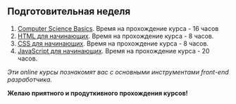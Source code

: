 ## Подготовительная неделя

1. [Computer Science Basics](http://epa.ms/upskill-start). Время на прохождение курса - 16 часов
2. [HTML для начинающих](https://ru.code-basics.com/languages/html). Время на прохождение курса - 8 часов.
3. [CSS для начинающих](https://ru.code-basics.com/languages/css). Время на прохождение курса - 8 часов.
4. [JavaScript для начинающих](https://ru.code-basics.com/languages/javascript). Время на прохождение курса - 20 часов.

*Эти online курсы познакомят вас с основными инструментами front-end разработчика.*

**Желаю приятного и продуткивного прохождения курсов!**
